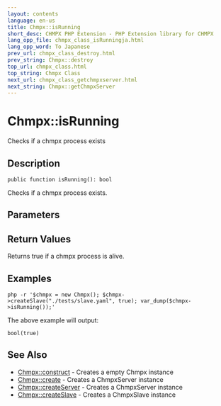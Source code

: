 ```yaml
---
layout: contents
language: en-us
title: Chmpx::isRunning
short_desc: CHMPX PHP Extension - PHP Extension library for CHMPX
lang_opp_file: chmpx_class_isRunningja.html
lang_opp_word: To Japanese
prev_url: chmpx_class_destroy.html
prev_string: Chmpx::destroy
top_url: chmpx_class.html
top_string: Chmpx Class
next_url: chmpx_class_getchmpxserver.html
next_string: Chmpx::getChmpxServer
---
```


# Chmpx::isRunning
Checks if a chmpx process exists

## Description

```
public function isRunning(): bool
```

Checks if a chmpx process exists.

## Parameters

## Return Values
Returns true if a chmpx process is alive.

## Examples

```
php -r '$chmpx = new Chmpx(); $chmpx->createSlave("./tests/slave.yaml", true); var_dump($chmpx->isRunning());'
```

The above example will output:

```
bool(true)
```


## See Also
- [Chmpx::construct](chmpx_class_construct.html) - Creates a empty Chmpx instance
- [Chmpx::create](chmpx_class_create.html) - Creates a ChmpxServer instance
- [Chmpx::createServer](chmpx_class_createserver.html) - Creates a ChmpxServer instance
- [Chmpx::createSlave](chmpx_class_createslave.html) - Creates a ChmpxSlave instance
